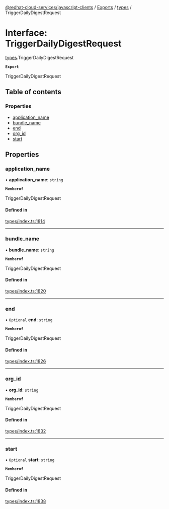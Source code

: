 [@redhat-cloud-services/javascript-clients](../README.md) / [Exports](../modules.md) / [types](../modules/types.md) / TriggerDailyDigestRequest

# Interface: TriggerDailyDigestRequest

[types](../modules/types.md).TriggerDailyDigestRequest

**`Export`**

TriggerDailyDigestRequest

## Table of contents

### Properties

- [application\_name](types.TriggerDailyDigestRequest.md#application_name)
- [bundle\_name](types.TriggerDailyDigestRequest.md#bundle_name)
- [end](types.TriggerDailyDigestRequest.md#end)
- [org\_id](types.TriggerDailyDigestRequest.md#org_id)
- [start](types.TriggerDailyDigestRequest.md#start)

## Properties

### application\_name

• **application\_name**: `string`

**`Memberof`**

TriggerDailyDigestRequest

#### Defined in

[types/index.ts:1814](https://github.com/RedHatInsights/javascript-clients/blob/main/packages/integrations/types/index.ts#L1814)

___

### bundle\_name

• **bundle\_name**: `string`

**`Memberof`**

TriggerDailyDigestRequest

#### Defined in

[types/index.ts:1820](https://github.com/RedHatInsights/javascript-clients/blob/main/packages/integrations/types/index.ts#L1820)

___

### end

• `Optional` **end**: `string`

**`Memberof`**

TriggerDailyDigestRequest

#### Defined in

[types/index.ts:1826](https://github.com/RedHatInsights/javascript-clients/blob/main/packages/integrations/types/index.ts#L1826)

___

### org\_id

• **org\_id**: `string`

**`Memberof`**

TriggerDailyDigestRequest

#### Defined in

[types/index.ts:1832](https://github.com/RedHatInsights/javascript-clients/blob/main/packages/integrations/types/index.ts#L1832)

___

### start

• `Optional` **start**: `string`

**`Memberof`**

TriggerDailyDigestRequest

#### Defined in

[types/index.ts:1838](https://github.com/RedHatInsights/javascript-clients/blob/main/packages/integrations/types/index.ts#L1838)

